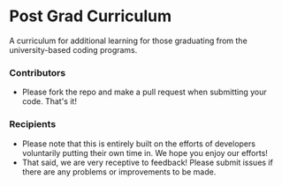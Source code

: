 # Post Grad Curriculum
A curriculum for additional learning for those graduating from the university-based coding programs. 

### Contributors
- Please fork the repo and make a pull request when submitting your code. That's it!

### Recipients
- Please note that this is entirely built on the efforts of developers voluntarily putting their own time in. We hope you enjoy our efforts!
- That said, we are very receptive to feedback! Please submit issues if there are any problems or improvements to be made. 

